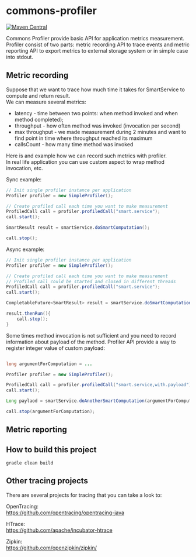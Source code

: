 # commons-profiler
[![Maven Central](https://img.shields.io/maven-central/v/ru.fix/commons-profiler-api.svg)](http://search.maven.org/#search%7Cga%7C1%7Cg%3A%22ru.fix%22)

Commons Profiler provide basic API for application metrics measurement.  
Profiler consist of two parts: metric recording API to trace events and metric reporting API 
to export metrics to external storage system or in simple case into stdout.  

## Metric recording

Suppose that we want to trace how much time it takes for SmartService to compute and return result.  
We can  measure several metrics: 
 - latency - time between two points: when method invoked and when method completed);
 - throughput - how often method was invoked (invocation per second)
 - max throughput - we made measurement  during 2 minutes and want to find point in time 
 where throughput reached its maximum
 - callsCount - how many time method was invoked 
 
Here is and example how we can record such metrics with profiler.  
In real life application you can use custom aspect to wrap method invocation, etc.  
 
Sync example: 
```java
// Init single profiler instance per application 
Profiler profiler = new SimpleProfiler();

// Create profiled call each time you want to make measurement 
ProfiledCall call = profiler.profiledCall("smart.service");
call.start();

SmartResult result = smartService.doSmartComputation();

call.stop();
```

Async example: 
```java
// Init single profiler instance per application
Profiler profiler = new SimpleProfiler();

// Create profiled call each time you want to make measurement
// Profiled call could be started and closed in different threads
ProfiledCall call = profiler.profiledCall("smart.service");
call.start();

CompletableFuture<SmartResult> result = smartService.doSmartComputation();

result.thenRun(){ 
    call.stop();
}

```

Some times method invocation is not sufficient and you need to record information about payload 
of the method. Profiler API provide a way to register integer value of custom payload: 

```java

long argumentForComputation = ...

Profiler profiler = new SimpleProfiler();

ProfiledCall call = profiler.profiledCall("smart.service,with.payload");
call.start();

Long paylaod = smartService.doAnotherSmartComputation(argumentForComputation);

call.stop(argumentForComputation);
```

## Metric reporting

## How to build this project
```
gradle clean build
```

## Other tracing projects
There are several projects for tracing that you can take a look to:

OpenTracing:  
https://github.com/opentracing/opentracing-java  

HTrace:  
https://github.com/apache/incubator-htrace  

Zipkin:  
https://github.com/openzipkin/zipkin/